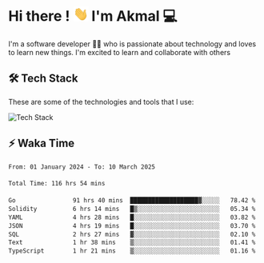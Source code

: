 # Hi there ! <img src="https://github.com/ABSphreak/ABSphreak/blob/master/gifs/Hi.gif" width="30"> I'm Akmal  💻

I'm a software developer 👨‍💻 who is passionate about technology and loves to learn new things. I'm excited to learn and collaborate with others

## 🛠️ Tech Stack

These are some of the technologies and tools that I use:

![Tech Stack](https://skillicons.dev/icons?i=typescript,nodejs,javascript,express,nest,sequelize,go,rabbitmq,python,solidity,react,vue,next,nuxtjs,webpack,vite,tailwindcss,bootstrap,css,scss,html,vercel,firebase,heroku,netlify,docker,postgresql,mongodb,redis,mysql,graphql,git,github,gitlab,vscode,figma,postman,pytorch,tensorflow,bash)

## ⚡ Waka Time
<!--START_SECTION:waka-->

```txt
From: 01 January 2024 - To: 10 March 2025

Total Time: 116 hrs 54 mins

Go                91 hrs 40 mins  ███████████████████▓░░░░░   78.42 %
Solidity          6 hrs 14 mins   █▒░░░░░░░░░░░░░░░░░░░░░░░   05.34 %
YAML              4 hrs 28 mins   █░░░░░░░░░░░░░░░░░░░░░░░░   03.82 %
JSON              4 hrs 19 mins   █░░░░░░░░░░░░░░░░░░░░░░░░   03.70 %
SQL               2 hrs 27 mins   ▓░░░░░░░░░░░░░░░░░░░░░░░░   02.10 %
Text              1 hr 38 mins    ▒░░░░░░░░░░░░░░░░░░░░░░░░   01.41 %
TypeScript        1 hr 21 mins    ▒░░░░░░░░░░░░░░░░░░░░░░░░   01.16 %
```

<!--END_SECTION:waka-->


